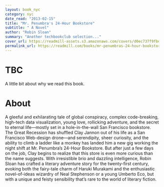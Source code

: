 ```yaml
---
layout: book_nyc
category: nyc
date_read: "2013-02-15"
title: "Mr. Penumbra's 24-Hour Bookstore"
subtitle: " A Novel"
author: "Robin Sloan"
summary: "Another techbookclub selection..."
cover_url: https://readmill-assets.s3.amazonaws.com/covers/d0ec737f9fbdc5de731f2bfedae9a763-original.png?1349203108
permalink_url: https://readmill.com/books/mr-penumbras-24-hour-bookstore-a-novel
---
```


# TBC
A little bit about why we read this book.

# About
A gleeful and exhilarating tale of global conspiracy, complex code-breaking, high-tech data visualization, young love, rollicking adventure, and the secret to eternal life—mostly set in a hole-in-the-wall San Francisco bookstore. The Great Recession has shuffled Clay Jannon out of his life as a San Francisco Web-design drone—and serendipity, sheer curiosity, and the ability to climb a ladder like a monkey has landed him a new gig working the night shift at Mr. Penumbra’s 24-Hour Bookstore. But after just a few days on the job, Clay begins to realize that this store is even more curious than the name suggests. With irresistible brio and dazzling intelligence, Robin Sloan has crafted a literary adventure story for the twenty-first century, evoking both the fairy-tale charm of Haruki Murakami and the enthusiastic novel-of-ideas wizardry of Neal Stephenson or a young Umberto Eco, but with a unique and feisty sensibility that’s rare to the world of literary fiction.
